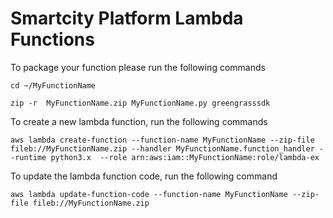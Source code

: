 # Smartcity Platform Lambda Functions

To package your function please run the following commands

`cd ~/MyFunctionName`

`zip -r  MyFunctionName.zip MyFunctionName.py greengrasssdk`

To create a new lambda function, run the following commands

`aws lambda create-function --function-name MyFunctionName --zip-file fileb://MyFunctionName.zip --handler MyFunctionName.function_handler --runtime python3.x  --role arn:aws:iam::MyFunctionName:role/lambda-ex`

To update the lambda function code, run the following command

`aws lambda update-function-code --function-name MyFunctionName --zip-file fileb://MyFunctionName.zip`